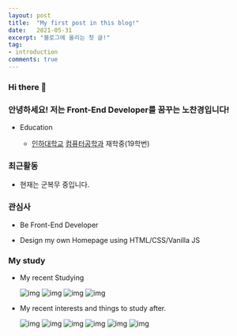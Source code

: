 ```yaml
---
layout: post
title:  "My first post in this blog!"
date:   2021-05-31
excerpt: "블로그에 올리는 첫 글!"
tag:
- introduction
comments: true
---
```


### Hi there 👋

### 안녕하세요! 저는 Front-End Developer를 꿈꾸는 노찬경입니다!

- Education

  - [인하대학교](https://www.inha.ac.kr/kr/index.do) [컴퓨터공학과](https://cse.inha.ac.kr/cse/index.do) 재학중(19학번)

### 최근활동

- 현재는 군복무 중입니다.

### 관심사

- Be Front-End Developer

- Design my own Homepage using HTML/CSS/Vanilla JS

### My study

- My recent Studying

  ![img](https://img.shields.io/badge/Python-3776AB?style=for-the-badge&logo=python&logoColor=white)  ![img](https://img.shields.io/badge/HTML5-E34F26?style=for-the-badge&logo=html5&logoColor=white) ![img](https://img.shields.io/badge/CSS3-1572B6?style=for-the-badge&logo=css3&logoColor=white)  ![img](https://img.shields.io/badge/JavaScript-323330?style=for-the-badge&logo=javascript&logoColor=F7DF1E)
 

- My recent interests and things to study after.

  ![img](https://img.shields.io/badge/Sass-CC6699?style=for-the-badge&logo=sass&logoColor=white) ![img](https://img.shields.io/badge/Julia-9558B2?style=for-the-badge&logo=julia&logoColor=white) ![img](https://img.shields.io/badge/React-20232A?style=for-the-badge&logo=react&logoColor=61DAFB) ![img](https://img.shields.io/badge/Vue.js-35495E?style=for-the-badge&logo=vue-dot-js&logoColor=4FC08D) ![img](https://img.shields.io/badge/Redux-593D88?style=for-the-badge&logo=redux&logoColor=white) ![img](https://img.shields.io/badge/redis-CC0000.svg?&style=for-the-badge&logo=redis&logoColor=white)

